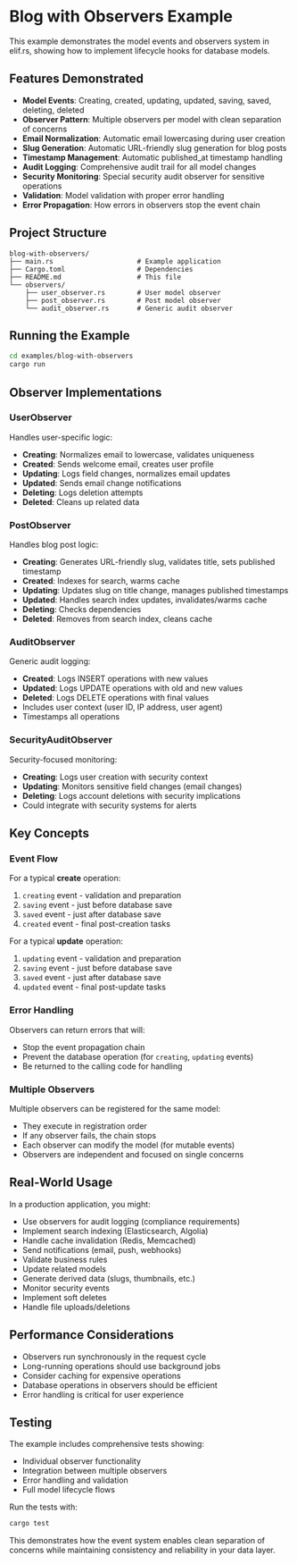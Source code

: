 # Blog with Observers Example

This example demonstrates the model events and observers system in elif.rs, showing how to implement lifecycle hooks for database models.

## Features Demonstrated

- **Model Events**: Creating, created, updating, updated, saving, saved, deleting, deleted
- **Observer Pattern**: Multiple observers per model with clean separation of concerns  
- **Email Normalization**: Automatic email lowercasing during user creation
- **Slug Generation**: Automatic URL-friendly slug generation for blog posts
- **Timestamp Management**: Automatic published_at timestamp handling
- **Audit Logging**: Comprehensive audit trail for all model changes
- **Security Monitoring**: Special security audit observer for sensitive operations
- **Validation**: Model validation with proper error handling
- **Error Propagation**: How errors in observers stop the event chain

## Project Structure

```
blog-with-observers/
├── main.rs                     # Example application
├── Cargo.toml                  # Dependencies
├── README.md                   # This file
└── observers/
    ├── user_observer.rs        # User model observer
    ├── post_observer.rs        # Post model observer  
    └── audit_observer.rs       # Generic audit observer
```

## Running the Example

```bash
cd examples/blog-with-observers
cargo run
```

## Observer Implementations

### UserObserver

Handles user-specific logic:

- **Creating**: Normalizes email to lowercase, validates uniqueness
- **Created**: Sends welcome email, creates user profile
- **Updating**: Logs field changes, normalizes email updates
- **Updated**: Sends email change notifications
- **Deleting**: Logs deletion attempts
- **Deleted**: Cleans up related data

### PostObserver

Handles blog post logic:

- **Creating**: Generates URL-friendly slug, validates title, sets published timestamp
- **Created**: Indexes for search, warms cache
- **Updating**: Updates slug on title change, manages published timestamps
- **Updated**: Handles search index updates, invalidates/warms cache
- **Deleting**: Checks dependencies
- **Deleted**: Removes from search index, cleans cache

### AuditObserver

Generic audit logging:

- **Created**: Logs INSERT operations with new values
- **Updated**: Logs UPDATE operations with old and new values  
- **Deleted**: Logs DELETE operations with final values
- Includes user context (user ID, IP address, user agent)
- Timestamps all operations

### SecurityAuditObserver

Security-focused monitoring:

- **Creating**: Logs user creation with security context
- **Updating**: Monitors sensitive field changes (email changes)
- **Deleting**: Logs account deletions with security implications
- Could integrate with security systems for alerts

## Key Concepts

### Event Flow

For a typical **create** operation:
1. `creating` event - validation and preparation
2. `saving` event - just before database save
3. `saved` event - just after database save  
4. `created` event - final post-creation tasks

For a typical **update** operation:
1. `updating` event - validation and preparation
2. `saving` event - just before database save
3. `saved` event - just after database save
4. `updated` event - final post-update tasks

### Error Handling

Observers can return errors that will:

- Stop the event propagation chain
- Prevent the database operation (for `creating`, `updating` events)
- Be returned to the calling code for handling

### Multiple Observers

Multiple observers can be registered for the same model:

- They execute in registration order
- If any observer fails, the chain stops
- Each observer can modify the model (for mutable events)
- Observers are independent and focused on single concerns

## Real-World Usage

In a production application, you might:

- Use observers for audit logging (compliance requirements)
- Implement search indexing (Elasticsearch, Algolia)  
- Handle cache invalidation (Redis, Memcached)
- Send notifications (email, push, webhooks)
- Validate business rules
- Update related models
- Generate derived data (slugs, thumbnails, etc.)
- Monitor security events
- Implement soft deletes
- Handle file uploads/deletions

## Performance Considerations

- Observers run synchronously in the request cycle
- Long-running operations should use background jobs
- Consider caching for expensive operations
- Database operations in observers should be efficient
- Error handling is critical for user experience

## Testing

The example includes comprehensive tests showing:

- Individual observer functionality
- Integration between multiple observers
- Error handling and validation
- Full model lifecycle flows

Run the tests with:

```bash
cargo test
```

This demonstrates how the event system enables clean separation of concerns while maintaining consistency and reliability in your data layer.